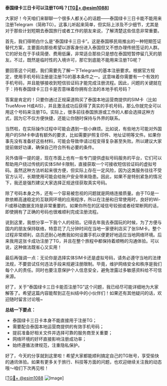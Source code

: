 **泰国绿卡三日卡可以注册TG吗？[[TG💪+ @esim1088](https://t.me/s/esim1088)]**

大家好！今天咱们来聊聊一个很多人都关心的话题——泰国绿卡三日卡能不能用来注册Telegram（简称TG）。这事儿听起来简单，但实际上涉及不少细节，尤其是对于那些计划短期去泰国旅行或者工作的朋友来说，了解清楚这些信息非常重要。

首先，我们得明白什么是“泰国绿卡三日卡”。这是泰国移民局推出的一种短期签证替代方案，主要面向那些希望以游客身份进入泰国但又不想办理传统签证的人群。它的好处在于手续简便、费用低廉，非常适合那些只是想在泰国短暂停留几天的朋友。不过，既然是临时性的入境许可，那它到底能不能用来注册TG呢？

要回答这个问题，我们需要先了解一下Telegram的基本注册要求。根据官方规定，使用手机号码注册是注册TG的基本条件之一。这意味着你需要有一个有效的手机号码，并且能够接收到短信验证码才能完成注册流程。因此，问题的关键就在于：持有泰国绿卡三日卡是否意味着你拥有合法的本地手机号码？

答案是肯定的！只要你通过正规渠道购买了泰国本地运营商提供的SIM卡（比如TrueMove H或AIS），并且激活成功后获得了真实的手机号码，那么你就完全可以用这个号码来注册TG。实际上，很多前往泰国旅游或工作的人都会选择这种方式，因为它不仅方便快捷，还能让你随时保持与外界的联系。

当然啦，在实际操作过程中可能会遇到一些小麻烦。比如说，有些地方可能对外国用户的SIM卡申请有额外的要求，比如需要护照复印件、地址证明等文件。如果你事先没有准备好这些材料，可能会导致申请过程变得复杂甚至失败。所以建议大家提前做好功课，确保自己符合所有必要的条件。

另外值得一提的是，现在市面上也有一些专门提供虚拟号码服务的平台，它们可以帮助用户绕过传统的实体SIM卡限制，直接获取一个可接收短信验证码的虚拟号码。虽然这种方法听起来很方便，但实际上存在一定风险，因为这类服务往往不受官方认可，长期使用可能会给账户安全带来隐患。因此，如果不是特别紧急的情况下，我还是强烈建议大家选择正规途径获取真实号码。

除了号码本身之外，还有一个容易被忽视的问题就是网络连接质量。由于TG是一款依赖高速稳定的互联网环境的应用程序，所以在注册和日常使用时，良好的Wi-Fi或移动数据支持是非常重要的。如果你所在的区域信号较弱或者经常断网的话，即使拥有了正确的号码也很难顺利完成注册流程。

说到这里，我想分享一下我个人的经验。记得去年我去泰国玩的时候，为了方便与国内的朋友保持联络，特意花了几分钟时间在当地一家便利店买了张SIM卡。整个过程非常顺利，店员还耐心地教我如何设置手机以便更好地适应当地网络环境。后来我用这张卡成功注册了TG，并且在整个旅程中都保持着顺畅的沟通体验。可以说，这种做法既省心又实用！

最后再强调一点：无论你是选择实体SIM卡还是虚拟号码，请务必遵守当地的法律法规，不要尝试任何违法手段来规避注册限制。毕竟，维护网络安全和秩序是我们每个人的责任。同时也要注意保护个人信息安全，避免泄露过多敏感资料给不可信来源。

好了，关于“泰国绿卡三日卡能否注册TG”这个问题，我已经尽可能详细地为大家解答了。希望这篇内容能帮到正在纠结中的小伙伴们！如果还有其他疑问的话，欢迎随时留言讨论哦~

**总结一下要点：**
- 泰国绿卡三日卡本身不能直接用于注册TG；
- 需要配合泰国本地运营商提供的有效手机号码；
- 提前准备好相关文件并选择可靠的服务商至关重要；
- 网络环境的好坏直接影响注册成功率；
- 始终遵循法律规范，注重隐私保护。

好了，今天的分享就到这里啦！希望大家都能顺利搞定自己的TG账号，享受愉快的通讯体验。如果有更多关于旅行、科技等方面的问题，也欢迎继续关注我的动态哦～咱们下次再见啦！

[[TG💪+ @esim1088](https://t.me/s/esim1088) ![Image](https://i.postimg.cc/4NQfJmqS/Snipaste-2025-05-13-00-14-12.png)]